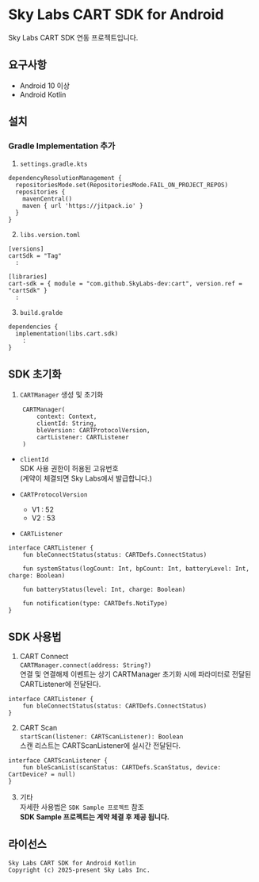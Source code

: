 # Sky Labs CART SDK for Android

Sky Labs CART SDK 연동 프로젝트입니다. 



## 요구사항

- Android 10 이상
- Android Kotlin



## 설치

### Gradle Implementation 추가

1. `settings.gradle.kts` 
```
dependencyResolutionManagement {
  repositoriesMode.set(RepositoriesMode.FAIL_ON_PROJECT_REPOS)
  repositories {
    mavenCentral()
    maven { url 'https://jitpack.io' }
  }
}
```


2. `libs.version.toml` 
```
[versions]
cartSdk = "Tag"
  :

[libraries]
cart-sdk = { module = "com.github.SkyLabs-dev:cart", version.ref = "cartSdk" }
  :
```


3. `build.gralde`

```
dependencies {
  implementation(libs.cart.sdk)
    :
}
```



## SDK 초기화

1. `CARTManager` 생성 및 초기화
```
    CARTManager(
        context: Context,
        clientId: String,
        bleVersion: CARTProtocolVersion,
        cartListener: CARTListener
    )
```


- `clientId`  
   SDK 사용 권한이 허용된 고유번호  
   (계약이 체결되면 Sky Labs에서 발급합니다.)


- `CARTProtocolVersion`
    - V1 : 52
    - V2 : 53


- `CARTListener`
```
interface CARTListener {
    fun bleConnectStatus(status: CARTDefs.ConnectStatus)

    fun systemStatus(logCount: Int, bpCount: Int, batteryLevel: Int, charge: Boolean)

    fun batteryStatus(level: Int, charge: Boolean)

    fun notification(type: CARTDefs.NotiType)
}
```

## SDK 사용법

1. CART Connect  
  `CARTManager.connect(address: String?)`  
  연결 및 연결해제 이벤트는 상기 CARTManager 초기화 시에 파라미터로 전달된 CARTListener에 전달된다.  
```
interface CARTListener {
    fun bleConnectStatus(status: CARTDefs.ConnectStatus)
}
```


2. CART Scan  
  `startScan(listener: CARTScanListener): Boolean`  
  스캔 리스트는 CARTScanListener에 실시간 전달된다.  
```
interface CARTScanListener {
    fun bleScanList(scanStatus: CARTDefs.ScanStatus, device: CartDevice? = null)
}
```


3. 기타  
  자세한 사용법은 `SDK Sample 프로젝트` 참조  
  **SDK Sample 프로젝트는 계약 체결 후 제공 됩니다.**



## 라이선스

```
Sky Labs CART SDK for Android Kotlin
Copyright (c) 2025-present Sky Labs Inc.
```
